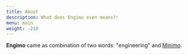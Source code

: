 ```yaml
---
title: About
description: What does Engimo even means?!
menu: main
weight: -210
---
```


**Engimo** came as combination of two words: "engineering" and [Minimo](https://minimo.netlify.com/about/).

